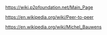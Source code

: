 https://wiki.p2pfoundation.net/Main_Page

https://en.wikipedia.org/wiki/Peer-to-peer

https://en.wikipedia.org/wiki/Michel_Bauwens
